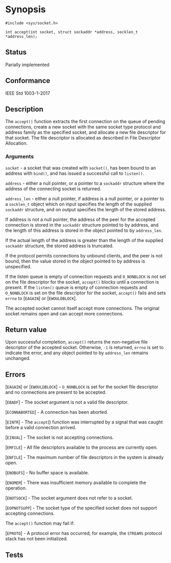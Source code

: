 # Synopsis

`#include <sys/socket.h>`

`int accept(int socket, struct sockaddr *address,
       socklen_t *address_len);`

## Status

Parially implemented

## Conformance

IEEE Std 1003-1-2017

## Description

The `accept()` function extracts the first connection on the queue of pending connections, create a new socket with the same socket type protocol and address family as the specified socket, and allocate a new file descriptor for that socket. The file descriptor is  allocated as described in File Descriptor Allocation.

### Arguments

`socket` - a socket that was created with `socket()`, has been bound to an address with `bind()`, and has issued a successful call to `listen()`.

`address` - either a null pointer, or a pointer to a `sockaddr` structure where the address of the connecting socket is returned.

`address_len` - either a null pointer, if address is a null pointer, or a pointer to a `socklen_t` object which on input specifies the length of the supplied `sockaddr` structure, and on output specifies the length of the stored address.

If address is not a null pointer, the address of the peer for the accepted connection is stored in the `sockaddr` structure pointed to by address, and the length of this address is stored in the object pointed to by `address_len`.

If the actual length of the address is greater than the length of the supplied `sockaddr` structure, the stored address is truncated.

If the protocol permits connections by unbound clients, and the peer is not bound, then the value stored in the object pointed to by address is unspecified.

If the listen queue is empty of connection requests and `O_NONBLOCK` is not set on the file descriptor for the socket, `accept()` blocks until a connection is present. If the `listen()` queue is empty of connection requests and `O_NONBLOCK` is set on the file descriptor for the socket, `accept()` fails and sets `errno` to [`EAGAIN`] or [`EWOULDBLOCK`].

The accepted socket cannot itself accept more connections. The original socket remains open and can accept more connections.

## Return value

Upon successful completion, `accept()` returns the non-negative file descriptor of the accepted socket. Otherwise, `-1` is returned, `errno` is set to indicate the error, and any object pointed to by `address_len` remains unchanged.

## Errors

[`EAGAIN`] or [`EWOULDBLOCK`] - `O_NONBLOCK` is set for the socket file descriptor and no connections are present to be accepted.

[`EBADF`] - The socket argument is not a valid file descriptor.

[`ECONNABORTED`] - A connection has been aborted.

[`EINTR`] - The `accept`() function was interrupted by a signal that was caught before a valid connection arrived.

[`EINVAL`] - The socket is not accepting connections.

[`EMFILE`] - All file descriptors available to the process are currently open.

[`ENFILE`] - The maximum number of file descriptors in the system is already open.

[`ENOBUFS`] - No buffer space is available.

[`ENOMEM`] - There was insufficient memory available to complete the operation.

[`ENOTSOCK`] - The socket argument does not refer to a socket.

[`EOPNOTSUPP`] - The socket type of the specified socket does not support accepting connections.

The `accept()` function may fail if:

[`EPROTO`] - A protocol error has occurred; for example, the `STREAMS` protocol stack has not been initialized.

## Tests
